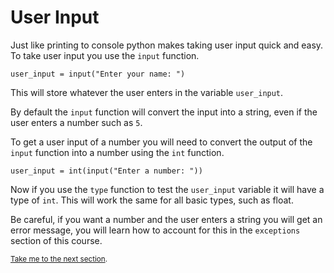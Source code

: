 # User Input

Just like printing to console python makes taking user input quick and easy.
To take user input you use the `input` function.

```python3
user_input = input("Enter your name: ")
```

This will store whatever the user enters in the variable `user_input`.

By default the `input` function will convert the input into a string, even
if the user enters a number such as `5`.

To get a user input of a number you will need to convert the output of the
`input` function into a number using the `int` function.

```python3
user_input = int(input("Enter a number: "))
```

Now if you use the `type` function to test the `user_input` variable it will
have a type of `int`. This will work the same for all basic types, such as 
float.

Be careful, if you want a number and the user enters a string you will get
an error message, you will learn how to account for this in the `exceptions` 
section of this course.

<sub>[Take me to the next section](https://github.com/TigardHighComputerScience/Python1Course/tree/main/references/4-math_operators).</sub>
